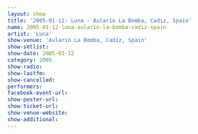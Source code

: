 ```yaml
---
layout: show
title: '2005-01-12: Luna - Aulario La Bomba, Cadiz, Spain'
name: 2005-01-12-luna-aulario-la-bomba-cadiz-spain
artist: 'Luna'
show-venue: 'Aulario La Bomba, Cadiz, Spain'
show-setlist: 
show-date: 2005-01-12
category: 2005
show-radio: 
show-lastfm: 
show-cancelled: 
performers: 
facebook-event-url: 
show-poster-url: 
show-ticket-url: 
show-venue-website: 
show-additional: 
---
```


